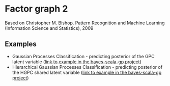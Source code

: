 # Factor graph 2

Based on Christopher M. Bishop. Pattern Recognition and Machine Learning (Information Science and Statistics), 2009

## Examples

* Gaussian Processes Classification - predicting posterior of the GPC latent variable ([link to example in the bayes-scala-gp project](https://github.com/danielkorzekwa/bayes-scala-gp/blob/master/src/test/scala/dk/gp/gpc/util/GpcFactorGraphTest.scala))   
* Hierarchical Gaussian Processes Classification - predicting posterior of the HGPC shared latent variable ([link to example in the bayes-scala-gp project](https://github.com/danielkorzekwa/bayes-scala-gp/blob/master/src/test/scala/dk/gp/hgpc/util/HgpcFactorGraphTest.scala))   
  